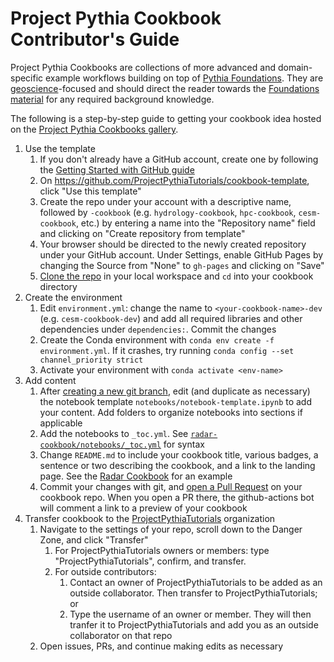 # Project Pythia Cookbook Contributor's Guide

Project Pythia Cookbooks are collections of more advanced and domain-specific example
workflows building on top of [Pythia Foundations](https://foundations.projectpythia.org/landing-page.html). 
They are [geoscience](https://en.wikipedia.org/wiki/Earth_science)-focused
and should direct the reader towards the [Foundations material](https://foundations.projectpythia.org/landing-page.html) for any required
background knowledge. 

The following is a step-by-step guide to getting your cookbook idea
hosted on the [Project Pythia Cookbooks gallery](https://projectpythia.org/cookbook-gallery.html).

1. Use the template
    1. If you don't already have a GitHub account, create one by following the [Getting Started with GitHub guide](https://foundations.projectpythia.org/foundations/getting-started-github.html)
    1. On https://github.com/ProjectPythiaTutorials/cookbook-template, click "Use this template"
    1. Create the repo under your account with a descriptive name, followed by `-cookbook` (e.g. `hydrology-cookbook`, `hpc-cookbook`, `cesm-cookbook`, etc.) by entering a name into the "Repository name" field and clicking on "Create repository from template"
    1. Your browser should be directed to the newly created repository under your GitHub account. Under Settings, enable GitHub Pages by changing the Source from "None" to `gh-pages` and clicking on "Save"
    1. [Clone the repo](https://foundations.projectpythia.org/foundations/github/github-cloning-forking.html) in your local workspace and `cd` into your cookbook directory
1. Create the environment
    1. Edit `environment.yml`: change the name to `<your-cookbook-name>-dev` (e.g. `cesm-cookbook-dev`) and add all required libraries and other dependencies under `dependencies:`. Commit the changes
    1. Create the Conda environment with `conda env create -f environment.yml`. If it crashes, try running `conda config --set channel_priority strict`
    1. Activate your environment with `conda activate <env-name>`
1. Add content
    1. After [creating a new git branch](https://foundations.projectpythia.org/foundations/github/git-branches.html), edit (and duplicate as necessary) the notebook template `notebooks/notebook-template.ipynb` to add your content. Add folders to organize notebooks into sections if applicable
    1. Add the notebooks to `_toc.yml`. See [`radar-cookbook/notebooks/_toc.yml`](https://github.com/ProjectPythiaTutorials/radar-cookbook/blob/main/notebooks/_toc.yml) for syntax
    1. Change `README.md` to include your cookbook title, various badges, a sentence or two describing the cookbook, and a link to the landing page. See the [Radar Cookbook](https://github.com/ProjectPythiaTutorials/radar-cookbook/blob/main/README.md) for an example
    1. Commit your changes with git, and [open a Pull Request](https://foundations.projectpythia.org/foundations/github/github-pull-request.html) on your cookbook repo. When you open a PR there, the github-actions bot will comment a link to a preview of your cookbook
1. Transfer cookbook to the [ProjectPythiaTutorials](https://github.com/ProjectPythiaTutorials) organization
    1. Navigate to the settings of your repo, scroll down to the Danger Zone, and click "Transfer"
        1. For ProjectPythiaTutorials owners or members: type "ProjectPythiaTutorials", confirm, and transfer.
        1. For outside contributors: 
            1. Contact an owner of ProjectPythiaTutorials to be added as an outside collaborator. Then transfer to ProjectPythiaTutorials; or
            1. Type the username of an owner or member. They will then tranfer it to ProjectPythiaTutorials and add you as an outside collaborator on that repo
    1. Open issues, PRs, and continue making edits as necessary